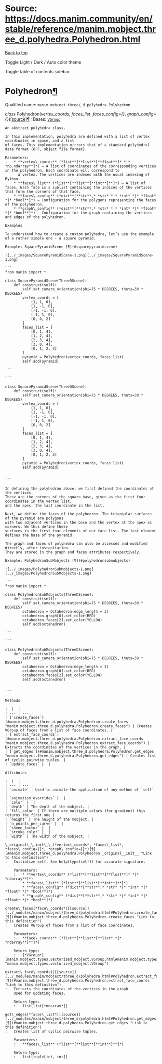 # Source: https://docs.manim.community/en/stable/reference/manim.mobject.three_d.polyhedra.Polyhedron.html

[Back to top](#)

Toggle Light / Dark / Auto color theme

Toggle table of contents sidebar

Polyhedron[¶](#polyhedron "Link to this heading")
=================================================

Qualified name: `manim.mobject.three\_d.polyhedra.Polyhedron`

*class* Polyhedron(*vertex\_coords*, *faces\_list*, *faces\_config={}*, *graph\_config={}*)[[source]](../_modules/manim/mobject/three_d/polyhedra.html#Polyhedron)[¶](#manim.mobject.three_d.polyhedra.Polyhedron "Link to this definition")
:   Bases: [`VGroup`](manim.mobject.types.vectorized_mobject.VGroup.html#manim.mobject.types.vectorized_mobject.VGroup "manim.mobject.types.vectorized_mobject.VGroup")

    An abstract polyhedra class.

    In this implementation, polyhedra are defined with a list of vertex coordinates in space, and a list
    of faces. This implementation mirrors that of a standard polyhedral data format (OFF, object file format).

    Parameters:
    :   * **vertex\_coords** (*list**[**list**[**float**]* *|* *np.ndarray**]*) – A list of coordinates of the corresponding vertices in the polyhedron. Each coordinate will correspond to
          a vertex. The vertices are indexed with the usual indexing of Python.
        * **faces\_list** (*list**[**list**[**int**]**]*) – A list of faces. Each face is a sublist containing the indices of the vertices that form the corners of that face.
        * **faces\_config** (*dict**[**str**,* *str* *|* *int* *|* *float* *|* *bool**]*) – Configuration for the polygons representing the faces of the polyhedron.
        * **graph\_config** (*dict**[**str**,* *str* *|* *int* *|* *float* *|* *bool**]*) – Configuration for the graph containing the vertices and edges of the polyhedron.

    Examples

    To understand how to create a custom polyhedra, let’s use the example of a rather simple one - a square pyramid.

    Example: SquarePyramidScene [¶](#squarepyramidscene)

    ![../_images/SquarePyramidScene-1.png](../_images/SquarePyramidScene-1.png)

    ```
    from manim import *

    class SquarePyramidScene(ThreeDScene):
        def construct(self):
            self.set_camera_orientation(phi=75 * DEGREES, theta=30 * DEGREES)
            vertex_coords = [
                [1, 1, 0],
                [1, -1, 0],
                [-1, -1, 0],
                [-1, 1, 0],
                [0, 0, 2]
            ]
            faces_list = [
                [0, 1, 4],
                [1, 2, 4],
                [2, 3, 4],
                [3, 0, 4],
                [0, 1, 2, 3]
            ]
            pyramid = Polyhedron(vertex_coords, faces_list)
            self.add(pyramid)

    ```

    ```

    class SquarePyramidScene(ThreeDScene):
        def construct(self):
            self.set_camera_orientation(phi=75 * DEGREES, theta=30 * DEGREES)
            vertex_coords = [
                [1, 1, 0],
                [1, -1, 0],
                [-1, -1, 0],
                [-1, 1, 0],
                [0, 0, 2]
            ]
            faces_list = [
                [0, 1, 4],
                [1, 2, 4],
                [2, 3, 4],
                [3, 0, 4],
                [0, 1, 2, 3]
            ]
            pyramid = Polyhedron(vertex_coords, faces_list)
            self.add(pyramid)


    ```

    In defining the polyhedron above, we first defined the coordinates of the vertices.
    These are the corners of the square base, given as the first four coordinates in the vertex list,
    and the apex, the last coordinate in the list.

    Next, we define the faces of the polyhedron. The triangular surfaces of the pyramid are polygons
    with two adjacent vertices in the base and the vertex at the apex as corners. We thus define these
    surfaces in the first four elements of our face list. The last element defines the base of the pyramid.

    The graph and faces of polyhedra can also be accessed and modified directly, after instantiation.
    They are stored in the graph and faces attributes respectively.

    Example: PolyhedronSubMobjects [¶](#polyhedronsubmobjects)

    ![../_images/PolyhedronSubMobjects-1.png](../_images/PolyhedronSubMobjects-1.png)

    ```
    from manim import *

    class PolyhedronSubMobjects(ThreeDScene):
        def construct(self):
            self.set_camera_orientation(phi=75 * DEGREES, theta=30 * DEGREES)
            octahedron = Octahedron(edge_length = 3)
            octahedron.graph[0].set_color(RED)
            octahedron.faces[2].set_color(YELLOW)
            self.add(octahedron)

    ```

    ```

    class PolyhedronSubMobjects(ThreeDScene):
        def construct(self):
            self.set_camera_orientation(phi=75 * DEGREES, theta=30 * DEGREES)
            octahedron = Octahedron(edge_length = 3)
            octahedron.graph[0].set_color(RED)
            octahedron.faces[2].set_color(YELLOW)
            self.add(octahedron)


    ```

    Methods

    |  |  |
    | --- | --- |
    | [`create_faces`](#manim.mobject.three_d.polyhedra.Polyhedron.create_faces "manim.mobject.three_d.polyhedra.Polyhedron.create_faces") | Creates VGroup of faces from a list of face coordinates. |
    | [`extract_face_coords`](#manim.mobject.three_d.polyhedra.Polyhedron.extract_face_coords "manim.mobject.three_d.polyhedra.Polyhedron.extract_face_coords") | Extracts the coordinates of the vertices in the graph. |
    | [`get_edges`](#manim.mobject.three_d.polyhedra.Polyhedron.get_edges "manim.mobject.three_d.polyhedra.Polyhedron.get_edges") | Creates list of cyclic pairwise tuples. |
    | `update_faces` |  |

    Attributes

    |  |  |
    | --- | --- |
    | `animate` | Used to animate the application of any method of `self`. |
    | `animation_overrides` |  |
    | `color` |  |
    | `depth` | The depth of the mobject. |
    | `fill_color` | If there are multiple colors (for gradient) this returns the first one |
    | `height` | The height of the mobject. |
    | `n_points_per_curve` |  |
    | `sheen_factor` |  |
    | `stroke_color` |  |
    | `width` | The width of the mobject. |

    \_original\_\_init\_\_(*vertex\_coords*, *faces\_list*, *faces\_config={}*, *graph\_config={}*)[¶](#manim.mobject.three_d.polyhedra.Polyhedron._original__init__ "Link to this definition")
    :   Initialize self. See help(type(self)) for accurate signature.

        Parameters:
        :   * **vertex\_coords** (*list**[**list**[**float**]* *|* *ndarray**]*)
            * **faces\_list** (*list**[**list**[**int**]**]*)
            * **faces\_config** (*dict**[**str**,* *str* *|* *int* *|* *float* *|* *bool**]*)
            * **graph\_config** (*dict**[**str**,* *str* *|* *int* *|* *float* *|* *bool**]*)

    create\_faces(*face\_coords*)[[source]](../_modules/manim/mobject/three_d/polyhedra.html#Polyhedron.create_faces)[¶](#manim.mobject.three_d.polyhedra.Polyhedron.create_faces "Link to this definition")
    :   Creates VGroup of faces from a list of face coordinates.

        Parameters:
        :   **face\_coords** (*list**[**list**[**list* *|* *ndarray**]**]*)

        Return type:
        :   [*VGroup*](manim.mobject.types.vectorized_mobject.VGroup.html#manim.mobject.types.vectorized_mobject.VGroup "manim.mobject.types.vectorized_mobject.VGroup")

    extract\_face\_coords()[[source]](../_modules/manim/mobject/three_d/polyhedra.html#Polyhedron.extract_face_coords)[¶](#manim.mobject.three_d.polyhedra.Polyhedron.extract_face_coords "Link to this definition")
    :   Extracts the coordinates of the vertices in the graph.
        Used for updating faces.

        Return type:
        :   list[list[*ndarray*]]

    get\_edges(*faces\_list*)[[source]](../_modules/manim/mobject/three_d/polyhedra.html#Polyhedron.get_edges)[¶](#manim.mobject.three_d.polyhedra.Polyhedron.get_edges "Link to this definition")
    :   Creates list of cyclic pairwise tuples.

        Parameters:
        :   **faces\_list** (*list**[**list**[**int**]**]*)

        Return type:
        :   list[tuple[int, int]]